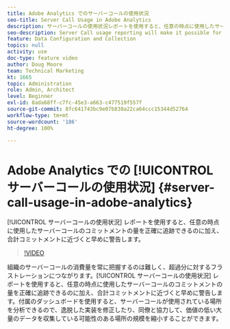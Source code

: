 ```yaml
---
title: Adobe Analytics でのサーバーコールの使用状況
seo-title: Server Call Usage in Adobe Analytics
description: サーバーコールの使用状況レポートを使用すると、任意の時点に使用したサーバーコールのコミットメントの量を正確に追跡できるのに加え、合計コミットメントに近づくと早めに警告します。
seo-description: Server Call usage reporting will make it possible for you to track exactly how much of your server call commitment you’ve used at any point in time, and will also proactively alert you when you are approaching your total commitment.
feature: Data Configuration and Collection
topics: null
activity: use
doc-type: feature video
author: Doug Moore
team: Technical Marketing
kt: 1665
topic: Administration
role: Admin, Architect
level: Beginner
exl-id: 8ada68ff-c7fc-45e3-a663-c477519f557f
source-git-commit: 8fc641743bc9e07b838a22ca64ccc15344d52764
workflow-type: tm+mt
source-wordcount: '186'
ht-degree: 100%

---
```


# Adobe Analytics での [!UICONTROL サーバーコールの使用状況] {#server-call-usage-in-adobe-analytics}

[!UICONTROL サーバーコールの使用状況] レポートを使用すると、任意の時点に使用したサーバーコールのコミットメントの量を正確に追跡できるのに加え、合計コミットメントに近づくと早めに警告します。

>[!VIDEO](https://video.tv.adobe.com/v/38411/?quality=12&learn=on&captions=jpn)

組織のサーバーコールの消費量を常に把握するのは難しく、超過分に対するフラストレーションにつながります。[!UICONTROL サーバーコールの使用状況] レポートを使用すると、任意の時点に使用したサーバーコールのコミットメントの量を正確に追跡できるのに加え、合計コミットメントに近づくと早めに警告します。付属のダッシュボードを使用すると、サーバーコールが使用されている場所を分析できるので、逸脱した実装を修正したり、同僚と協力して、価値の低い大量のデータを収集している可能性のある場所の規模を縮小することができます。
